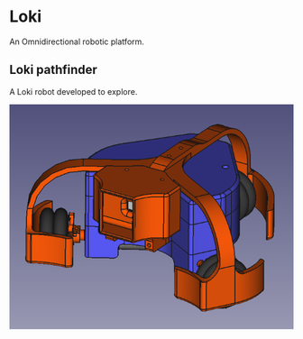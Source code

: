 # Loki

An Omnidirectional robotic platform.

## Loki pathfinder

A Loki robot developed to explore.

![](pathfinder/loki.png)
